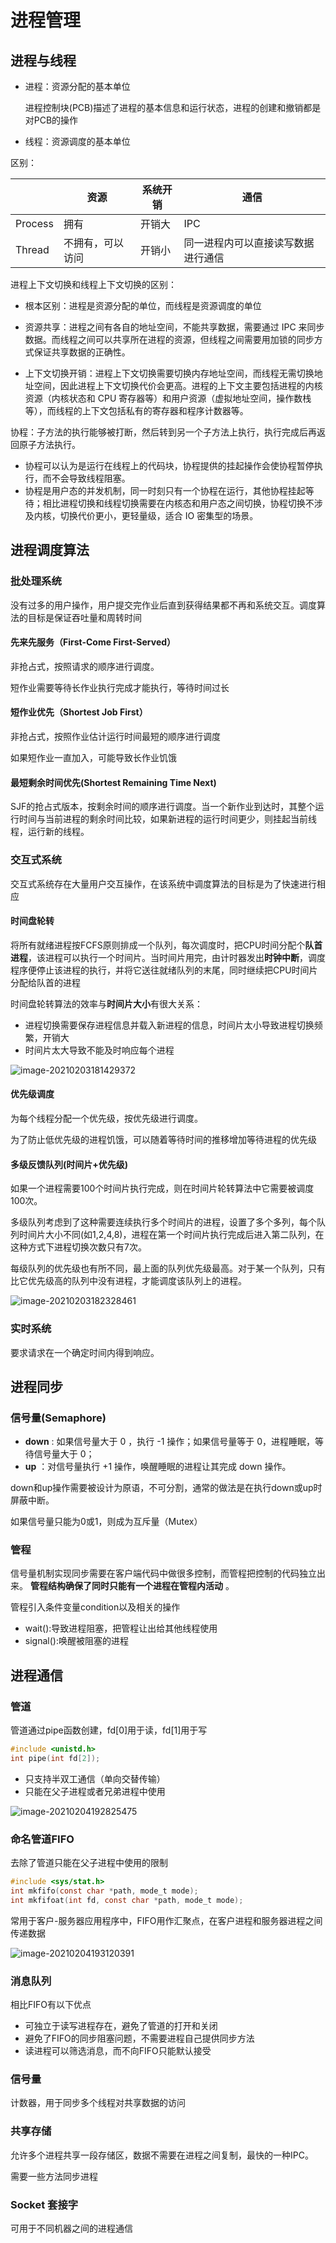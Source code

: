 

# 进程管理

## 进程与线程

- 进程：资源分配的基本单位

  进程控制块(PCB)描述了进程的基本信息和运行状态，进程的创建和撤销都是对PCB的操作

- 线程：资源调度的基本单位

区别：

|         | 资源             | 系统开销 | 通信                               |
| ------- | ---------------- | -------- | ---------------------------------- |
| Process | 拥有             | 开销大   | IPC                                |
| Thread  | 不拥有，可以访问 | 开销小   | 同一进程内可以直接读写数据进行通信 |



进程上下文切换和线程上下文切换的区别：

- 根本区别：进程是资源分配的单位，而线程是资源调度的单位
- 资源共享：进程之间有各自的地址空间，不能共享数据，需要通过 IPC 来同步数据。而线程之间可以共享所在进程的资源，但线程之间需要用加锁的同步方式保证共享数据的正确性。

- 上下文切换开销：进程上下文切换需要切换内存地址空间，而线程无需切换地址空间，因此进程上下文切换代价会更高。进程的上下文主要包括进程的内核资源（内核状态和 CPU 寄存器等）和用户资源（虚拟地址空间，操作数栈等），而线程的上下文包括私有的寄存器和程序计数器等。

协程：子方法的执行能够被打断，然后转到另一个子方法上执行，执行完成后再返回原子方法执行。

- 协程可以认为是运行在线程上的代码块，协程提供的挂起操作会使协程暂停执行，而不会导致线程阻塞。
- 协程是用户态的并发机制，同一时刻只有一个协程在运行，其他协程挂起等待；相比进程切换和线程切换需要在内核态和用户态之间切换，协程切换不涉及内核，切换代价更小，更轻量级，适合 IO 密集型的场景。

## 进程调度算法

### 批处理系统

没有过多的用户操作，用户提交完作业后直到获得结果都不再和系统交互。调度算法的目标是保证吞吐量和周转时间

#### 先来先服务（First-Come First-Served）

非抢占式，按照请求的顺序进行调度。

短作业需要等待长作业执行完成才能执行，等待时间过长

#### 短作业优先（Shortest Job First）

非抢占式，按照作业估计运行时间最短的顺序进行调度

如果短作业一直加入，可能导致长作业饥饿

#### 最短剩余时间优先(Shortest Remaining Time Next)

SJF的抢占式版本，按剩余时间的顺序进行调度。当一个新作业到达时，其整个运行时间与当前进程的剩余时间比较，如果新进程的运行时间更少，则挂起当前线程，运行新的线程。

### 交互式系统

交互式系统存在大量用户交互操作，在该系统中调度算法的目标是为了快速进行相应

#### 时间盘轮转

将所有就绪进程按FCFS原则排成一个队列，每次调度时，把CPU时间分配个**队首进程**，该进程可以执行一个时间片。当时间片用完，由计时器发出**时钟中断**，调度程序便停止该进程的执行，并将它送往就绪队列的末尾，同时继续把CPU时间片分配给队首的进程

时间盘轮转算法的效率与**时间片大小**有很大关系：

- 进程切换需要保存进程信息并载入新进程的信息，时间片太小导致进程切换频繁，开销大
- 时间片太大导致不能及时响应每个进程

![image-20210203181429372](C:\Users\aasus\AppData\Roaming\Typora\typora-user-images\image-20210203181429372.png)

#### 优先级调度

为每个线程分配一个优先级，按优先级进行调度。

为了防止低优先级的进程饥饿，可以随着等待时间的推移增加等待进程的优先级

#### 多级反馈队列(时间片+优先级)

如果一个进程需要100个时间片执行完成，则在时间片轮转算法中它需要被调度100次。

多级队列考虑到了这种需要连续执行多个时间片的进程，设置了多个多列，每个队列时间片大小不同(如1,2,4,8)，进程在第一个时间片执行完成后进入第二队列，在这种方式下进程切换次数只有7次。

每级队列的优先级也有所不同，最上面的队列优先级最高。对于某一个队列，只有比它优先级高的队列中没有进程，才能调度该队列上的进程。

![image-20210203182328461](C:\Users\aasus\AppData\Roaming\Typora\typora-user-images\image-20210203182328461.png)

### 实时系统

要求请求在一个确定时间内得到响应。

## 进程同步

### 信号量(Semaphore)

- **down** : 如果信号量大于 0 ，执行 -1 操作；如果信号量等于 0，进程睡眠，等待信号量大于 0；
- **up** ：对信号量执行 +1 操作，唤醒睡眠的进程让其完成 down 操作。

down和up操作需要被设计为原语，不可分割，通常的做法是在执行down或up时屏蔽中断。

如果信号量只能为0或1，则成为互斥量（Mutex）

### 管程

信号量机制实现同步需要在客户端代码中做很多控制，而管程把控制的代码独立出来。 **管程结构确保了同时只能有一个进程在管程内活动** 。

管程引入条件变量condition以及相关的操作

- wait():导致进程阻塞，把管程让出给其他线程使用
- signal():唤醒被阻塞的进程

## 进程通信

### 管道

管道通过pipe函数创建，fd[0]用于读，fd[1]用于写

```c
#include <unistd.h>
int pipe(int fd[2]);
```

- 只支持半双工通信（单向交替传输）
- 只能在父子进程或者兄弟进程中使用

![image-20210204192825475](C:\Users\aasus\AppData\Roaming\Typora\typora-user-images\image-20210204192825475.png)

### 命名管道FIFO

去除了管道只能在父子进程中使用的限制

```c
#include <sys/stat.h>
int mkfifo(const char *path, mode_t mode);
int mkfifoat(int fd, const char *path, mode_t mode);
```

常用于客户-服务器应用程序中，FIFO用作汇聚点，在客户进程和服务器进程之间传递数据

![image-20210204193120391](C:\Users\aasus\AppData\Roaming\Typora\typora-user-images\image-20210204193120391.png)

### 消息队列

相比FIFO有以下优点

- 可独立于读写进程存在，避免了管道的打开和关闭
- 避免了FIFO的同步阻塞问题，不需要进程自己提供同步方法
- 读进程可以筛选消息，而不向FIFO只能默认接受

### 信号量

计数器，用于同步多个线程对共享数据的访问

### 共享存储

允许多个进程共享一段存储区，数据不需要在进程之间复制，最快的一种IPC。

需要一些方法同步进程

### Socket 套接字

可用于不同机器之间的进程通信